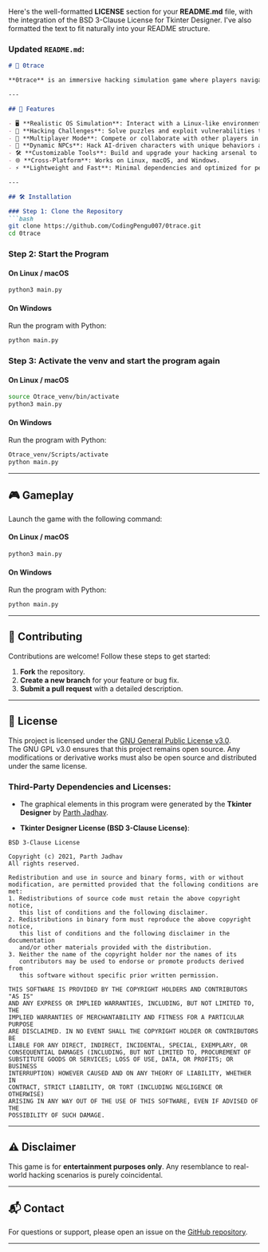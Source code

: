 Here's the well-formatted **LICENSE** section for your **README.md** file, with the integration of the BSD 3-Clause License for Tkinter Designer. I've also formatted the text to fit naturally into your README structure.

### Updated `README.md`:

```markdown
# 🚀 0trace

**0trace** is an immersive hacking simulation game where players navigate a virtual Linux-based operating system to hack NPCs or other players. The game combines strategy, problem-solving, and technical skills to create a realistic and engaging experience.

---

## 🌟 Features

- 🖥️ **Realistic OS Simulation**: Interact with a Linux-like environment to execute commands and scripts.
- 🧩 **Hacking Challenges**: Solve puzzles and exploit vulnerabilities to achieve objectives.
- 🤝 **Multiplayer Mode**: Compete or collaborate with other players in real-time.
- 🤖 **Dynamic NPCs**: Hack AI-driven characters with unique behaviors and defenses.
- 🛠️ **Customizable Tools**: Build and upgrade your hacking arsenal to suit your playstyle.
- 🌐 **Cross-Platform**: Works on Linux, macOS, and Windows.
- ⚡ **Lightweight and Fast**: Minimal dependencies and optimized for performance.

---

## 🛠️ Installation

### Step 1: Clone the Repository
```bash
git clone https://github.com/CodingPengu007/0trace.git
cd 0trace
```

### Step 2: Start the Program

#### On Linux / macOS
```bash
python3 main.py
```

#### On Windows
Run the program with Python:
```bash
python main.py
```

### Step 3: Activate the venv and start the program again

#### On Linux / macOS
```bash
source Otrace_venv/bin/activate
python3 main.py
```

#### On Windows
Run the program with Python:
```bash
Otrace_venv/Scripts/activate
python main.py
```

---

## 🎮 Gameplay

Launch the game with the following command:

#### On Linux / macOS
```bash
python3 main.py
```

#### On Windows
Run the program with Python:
```bash
python main.py
```

---

## 🤝 Contributing

Contributions are welcome! Follow these steps to get started:

1. **Fork** the repository.
2. **Create a new branch** for your feature or bug fix.
3. **Submit a pull request** with a detailed description.

---

## 📜 License

This project is licensed under the [GNU General Public License v3.0](LICENSE).  
The GNU GPL v3.0 ensures that this project remains open source. Any modifications or derivative works must also be open source and distributed under the same license.

### **Third-Party Dependencies and Licenses:**

- The graphical elements in this program were generated by the **Tkinter Designer** by [Parth Jadhav](https://github.com/ParthJadhav/Tkinter-Designer).

- **Tkinter Designer License (BSD 3-Clause License)**:

```
BSD 3-Clause License

Copyright (c) 2021, Parth Jadhav
All rights reserved.

Redistribution and use in source and binary forms, with or without
modification, are permitted provided that the following conditions are met:
1. Redistributions of source code must retain the above copyright notice,
   this list of conditions and the following disclaimer.
2. Redistributions in binary form must reproduce the above copyright notice,
   this list of conditions and the following disclaimer in the documentation
   and/or other materials provided with the distribution.
3. Neither the name of the copyright holder nor the names of its
   contributors may be used to endorse or promote products derived from
   this software without specific prior written permission.

THIS SOFTWARE IS PROVIDED BY THE COPYRIGHT HOLDERS AND CONTRIBUTORS "AS IS"
AND ANY EXPRESS OR IMPLIED WARRANTIES, INCLUDING, BUT NOT LIMITED TO, THE
IMPLIED WARRANTIES OF MERCHANTABILITY AND FITNESS FOR A PARTICULAR PURPOSE
ARE DISCLAIMED. IN NO EVENT SHALL THE COPYRIGHT HOLDER OR CONTRIBUTORS BE
LIABLE FOR ANY DIRECT, INDIRECT, INCIDENTAL, SPECIAL, EXEMPLARY, OR
CONSEQUENTIAL DAMAGES (INCLUDING, BUT NOT LIMITED TO, PROCUREMENT OF
SUBSTITUTE GOODS OR SERVICES; LOSS OF USE, DATA, OR PROFITS; OR BUSINESS
INTERRUPTION) HOWEVER CAUSED AND ON ANY THEORY OF LIABILITY, WHETHER IN
CONTRACT, STRICT LIABILITY, OR TORT (INCLUDING NEGLIGENCE OR OTHERWISE)
ARISING IN ANY WAY OUT OF THE USE OF THIS SOFTWARE, EVEN IF ADVISED OF THE
POSSIBILITY OF SUCH DAMAGE.
```

---

## ⚠️ Disclaimer

This game is for **entertainment purposes only**. Any resemblance to real-world hacking scenarios is purely coincidental.

---

## 📬 Contact

For questions or support, please open an issue on the [GitHub repository](https://github.com/CodingPengu007/0trace).

---

